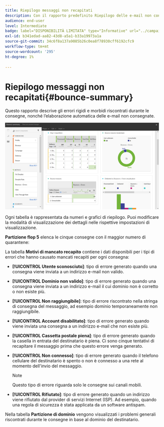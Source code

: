 ```yaml
---
title: Riepilogo messaggi non recapitati
description: Con il rapporto predefinito Riepilogo delle e-mail non consegnate, scopri lo stato delle campagne inviate e gli errori che potrebbero aver riscontrato.
audience: end-user
level: Intermediate
badge: label="DISPONIBILITÀ LIMITATA" type="Informative" url="../campaign-standard-migration-home.md" tooltip="Limitato agli utenti Campaign Standard migrati"
exl-id: b341edad-aa82-43d8-a5a1-b33a19973a1a
source-git-commit: 34c6f8a137a9085b26c0ea8f78930cff6192cfc9
workflow-type: tm+mt
source-wordcount: '295'
ht-degree: 1%

---
```


# Riepilogo messaggi non recapitati{#bounce-summary}

Questo rapporto descrive gli errori rigidi e morbidi riscontrati durante le consegne, nonché l’elaborazione automatica delle e-mail non consegnate.

![](assets/campaign_reports_bounces.png)

Ogni tabella è rappresentata da numeri e grafici di riepilogo. Puoi modificare la modalità di visualizzazione dei dettagli nelle rispettive impostazioni di visualizzazione.

**Partizione flop 5** elenca le cinque consegne con il maggior numero di quarantene:

La tabella **Motivi di mancato recapito** contiene i dati disponibili per i tipi di errori che hanno causato mancati recapiti per ogni consegna:

* **[!UICONTROL Utente sconosciuto]**: tipo di errore generato quando una consegna viene inviata a un indirizzo e-mail non valido.
* **[!UICONTROL Dominio non valido]**: tipo di errore generato quando una consegna viene inviata a un indirizzo e-mail il cui dominio non è corretto o non esiste più.
* **[!UICONTROL Non raggiungibile]**: tipo di errore riscontrato nella stringa di consegna del messaggio, ad esempio dominio temporaneamente non raggiungibile.
* **[!UICONTROL Account disabilitato]**: tipo di errore generato quando viene inviata una consegna a un indirizzo e-mail che non esiste più.
* **[!UICONTROL Cassetta postale piena]**: tipo di errore generato quando la casella in entrata del destinatario è piena. Ci sono cinque tentativi di recapitare il messaggio prima che questo errore venga generato.
* **[!UICONTROL Non connesso]**: tipo di errore generato quando il telefono cellulare del destinatario è spento o non è connesso a una rete al momento dell&#39;invio del messaggio.

  >[!NOTE]
  >
  >Questo tipo di errore riguarda solo le consegne sui canali mobili.

* **[!UICONTROL Rifiutato]**: tipo di errore generato quando un indirizzo viene rifiutato dal provider di servizi Internet (ISP). Ad esempio, quando una regola di sicurezza è stata applicata da un software antispam.

Nella tabella **Partizione di dominio** vengono visualizzati i problemi generali riscontrati durante le consegne in base al dominio del destinatario.
